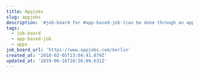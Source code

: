 ```yaml
---
title: Appjobs
slug: appjobs
description: '#job-board for #app-based-job (can be done through an app?) #apps'
tags:
  - job-board
  - app-based-job
  - apps
job_board_url: 'https://www.appjobs.com/berlin'
created_at: '2018-02-05T13:04:41.879Z'
updated_at: '2019-06-16T10:36:09.631Z'
---
```



